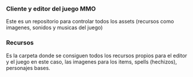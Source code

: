 ### Cliente y editor del juego MMO

Este es un repositorio para controlar todos los assets (recursos como imagenes, sonidos y musicas del juego)

### Recursos

Es la carpeta donde se consiguen todos los recursos propios para el editor y el juego en este caso, las imagenes para los items, spells (hechizos), personajes bases.